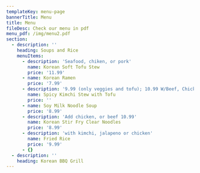 ```yaml
---
templateKey: menu-page
bannerTitle: Menu
title: Menu
fileDesc: Check our menu in pdf
menu_pdf: /img/menu2.pdf
section:
  - description: ''
    heading: Soups and Rice
    menuItems:
      - description: 'Seafood, chiken, or pork'
        name: Korean Soft Tofu Stew
        price: '11.99'
      - name: Korean Ramen
        price: '7.99'
      - description: '9.99 (only veggies and tofu); 10.99 W/Beef, Chicken, or Pork'
        name: Spicy Kimchi Stew with Tofu
        price: ''
      - name: Soy Milk Noodle Soup
        price: '8.99'
      - description: 'Add chicken, or beef 10.99'
        name: Korean Stir Fry Clear Noodles
        price: '8.99'
      - description: 'with kimchi, jalapeno or chicken'
        name: Fried Rice
        price: '9.99'
      - {}
  - description: ''
    heading: Korean BBQ Grill
---
```


